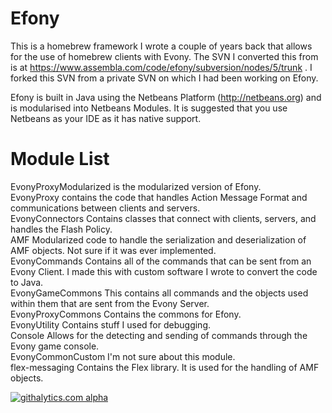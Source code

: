 Efony
=====

This is a homebrew framework I wrote a couple of years back that allows for the use of homebrew clients with Evony.
The SVN I converted this from is at https://www.assembla.com/code/efony/subversion/nodes/5/trunk .
I forked this SVN from a private SVN on which I had been working on Efony.

Efony is built in Java using the Netbeans Platform (http://netbeans.org) and is
modularised into Netbeans Modules. It is suggested that you use Netbeans as your
IDE as it has native support.

Module List
===========
EvonyProxyModularized   is the modularized version of Efony.<br>
EvonyProxy              contains the code that handles Action Message Format and communications between clients and servers.<br>
EvonyConnectors         Contains classes that connect with clients, servers, and handles the Flash Policy.<br>
AMF                     Modularized code to handle the serialization and deserialization of AMF objects. Not sure if it was ever implemented.<br>
EvonyCommands           Contains all of the commands that can be sent from an Evony Client. I made this with custom software I wrote to convert the code to Java.<br>
EvonyGameCommons        This contains all commands and the objects used within them that are sent from the Evony Server.<br>
EvonyProxyCommons       Contains the commons for Efony.<br>
EvonyUtility            Contains stuff I used for debugging.<br>
Console                 Allows for the detecting and sending of commands through the Evony game console.<br>
EvonyCommonCustom       I'm not sure about this module.<br>
flex-messaging          Contains the Flex library. It is used for the handling of AMF objects.<br>

[![githalytics.com alpha](https://cruel-carlota.pagodabox.com/7b7e1669e348e25a44452a7ec867fee0 "githalytics.com")](http://githalytics.com/Pilsburgh/Efony)


